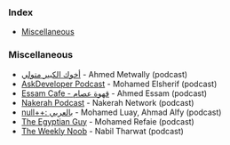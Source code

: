 ### Index

* [Miscellaneous](#miscellaneous)


### Miscellaneous

* [أخوك الكبير متولي](https://anchor.fm/metwally) - Ahmed Metwally (podcast)
* [AskDeveloper Podcast](http://www.askdeveloper.com) - Mohamed Elsherif (podcast)
* [Essam Cafe - قهوة عصام](https://essamcafe.com) - Ahmed Essam (podcast)
* [Nakerah Podcast](https://nakerah.net/podcast) - Nakerah Network (podcast)
* [null++: بالعربي](https://nullplus.plus) - Mohamed Luay, Ahmad Alfy (podcast)
* [The Egyptian Guy](https://anchor.fm/refaie) - Mohamed Refaie (podcast)
* [The Weekly Noob](https://theweeklynoob.netlify.app) - Nabil Tharwat (podcast)
